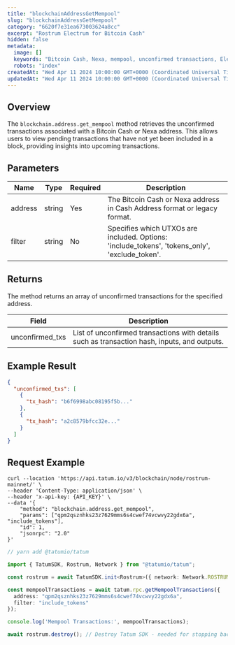 ```yaml
---
title: "blockchainAddressGetMempool"
slug: "blockchainAddressGetMempool"
category: "6620f7e31ea673003624a8cc"
excerpt: "Rostrum Electrum for Bitcoin Cash"
hidden: false
metadata:
  image: []
  keywords: "Bitcoin Cash, Nexa, mempool, unconfirmed transactions, Electrum"
  robots: "index"
createdAt: "Wed Apr 11 2024 10:00:00 GMT+0000 (Coordinated Universal Time)"
updatedAt: "Wed Apr 11 2024 10:00:00 GMT+0000 (Coordinated Universal Time)"
---
```


## Overview

The `blockchain.address.get_mempool` method retrieves the unconfirmed transactions associated with a Bitcoin Cash or Nexa address. This allows users to view pending transactions that have not yet been included in a block, providing insights into upcoming transactions.

## Parameters

| Name     | Type   | Required | Description                                                                |
| -------- | ------ | -------- | -------------------------------------------------------------------------- |
| address  | string | Yes      | The Bitcoin Cash or Nexa address in Cash Address format or legacy format.  |
| filter   | string | No       | Specifies which UTXOs are included. Options: 'include_tokens', 'tokens_only', 'exclude_token'. |

## Returns

The method returns an array of unconfirmed transactions for the specified address.

| Field             | Description                                                              |
| ----------------- | ------------------------------------------------------------------------ |
| unconfirmed_txs   | List of unconfirmed transactions with details such as transaction hash, inputs, and outputs. |

## Example Result

```json
{
  "unconfirmed_txs": [
    {
      "tx_hash": "b6f6998abc08195f5b..."
    },
    {
      "tx_hash": "a2c8579bfcc32e..."
    }
  ]
}
```

## Request Example

```curl /cURL
curl --location 'https://api.tatum.io/v3/blockchain/node/rostrum-mainnet/' \
--header 'Content-Type: application/json' \
--header 'x-api-key: {API_KEY}' \
--data '{
    "method": "blockchain.address.get_mempool",
    "params": ["qpm2qsznhks23z7629mms6s4cwef74vcwvy22gdx6a", "include_tokens"],
    "id": 1,
    "jsonrpc": "2.0"
}'
```
```typescript
// yarn add @tatumio/tatum

import { TatumSDK, Rostrum, Network } from "@tatumio/tatum";

const rostrum = await TatumSDK.init<Rostrum>({ network: Network.ROSTRUM_MAINNET });

const mempoolTransactions = await tatum.rpc.getMempoolTransactions({
  address: "qpm2qsznhks23z7629mms6s4cwef74vcwvy22gdx6a",
  filter: "include_tokens"
});

console.log('Mempool Transactions:', mempoolTransactions);

await rostrum.destroy(); // Destroy Tatum SDK - needed for stopping background jobs when done
```
